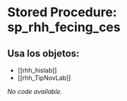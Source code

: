 # Stored Procedure: sp_rhh_fecing_ces

## Usa los objetos:
- [[rhh_hislab]]
- [[rhh_TipNovLab]]

*No code available.*
